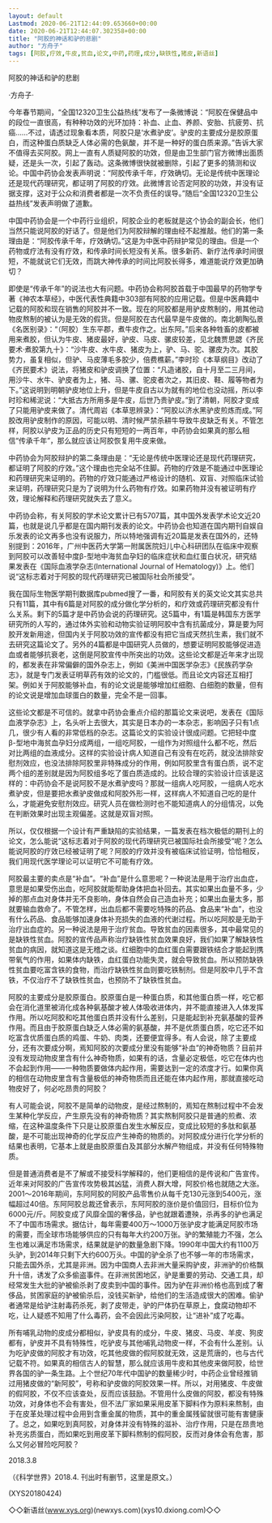 ```yaml
---
layout: default
Lastmod: 2020-06-21T12:44:09.653660+00:00
date: 2020-06-21T12:44:07.302358+00:00
title: "阿胶的神话和驴的悲剧"
author: "方舟子"
tags: [阿胶,疗效,牛皮,贫血,论文,中药,药理,成分,缺铁性,猪皮,新语丝]
---
```


阿胶的神话和驴的悲剧

·方舟子·

今年春节期间，“全国12320卫生公益热线”发布了一条微博说：“阿胶在保健品中的段位一直很高，有种种功效的光环加持：补血、止血、养颜、安胎、抗疲劳、抗癌……不过，请透过现象看本质，阿胶只是‘水煮驴皮’。驴皮的主要成分是胶原蛋白，而这种蛋白质缺乏人体必需的色氨酸，并不是一种好的蛋白质来源。”告诉大家不值得去买阿胶。网上一直有人质疑阿胶的功效，但是由卫生部门官方微博出面质疑，还是头一次，引起了轰动。这条微博很快就被删除，引起了更多的猜测和议论。中国中药协会发表声明说：“阿胶传承千年，疗效确切。无论是传统中医理论还是现代药理研究，都证明了阿胶的疗效。此微博言论否定阿胶的功效，并没有证据支撑，这对于公众和消费者都是一次不负责任的误导。”随后“全国12320卫生公益热线”发表声明做了道歉。

中国中药协会是一个中药行业组织，阿胶企业的老板就是这个协会的副会长，他们当然只能说阿胶的好话了。但是他们为阿胶辩解的理由经不起推敲。他们的第一条理由是：“阿胶传承千年，疗效确切。”这是为中医中药辩护常见的理由。但是一个药物或疗法有没有疗效，和传承时间长短没有关系。很多新药、新疗法传承时间很短，不能就说它们无效，而跳大神传承的时间比阿胶长得多，难道能说疗效更加确切？

即使是“传承千年”的说法也大有问题。中药协会称阿胶首载于中国最早的药物学专著《神农本草经》，中医代表性典籍中303部有阿胶的应用记载。但是中医典籍中记载的阿胶和现在销售的阿胶并不一致。现在的阿胶都是用驴皮熬制的，用其他动物皮熬制的被认为是无效的假货。但是阿胶在古代最早是牛皮做的。南北朝陶弘景《名医别录》：“（阿胶）生东平郡，煮牛皮作之。出东阿。”后来各种牲畜的皮都被用来煮胶，但认为牛皮、猪皮最好，驴皮、马皮、骡皮较差，见北魏贾思勰《齐民要术·煮胶第九十》：“沙牛皮、水牛皮、猪皮为上，驴、马、驼、骡皮为次。其胶势力，虽复相似，但驴、马皮薄毛多胶少，倍费樵薪。”李时珍《本草纲目》改动了《齐民要术》说法，将猪皮和驴皮调换了位置：“凡造诸胶，自十月至二三月间，用沙牛、水牛、驴皮者为上，猪、马、骡、驼皮者次之，其旧皮、鞋、履等物者为下。”这说明到明朝驴皮地位上升，但是牛皮自古以为就有的地位也没动摇，所以李时珍和稀泥说：“大抵古方所用多是牛皮，后世乃贵驴皮。”到了清朝，阿胶才变成了只能用驴皮来做了。清代周岩《本草思辨录》：“阿胶以济水黑驴皮煎炼而成。”阿胶改用驴皮制作的原因，可能以明、清时候严禁杀耕牛导致牛皮缺乏有关。不管怎样，阿胶以驴皮为正品的历史只有短短的一两百年，中药协会如果真的那么相信“传承千年”，那么就应该让阿胶恢复用牛皮来做。

中药协会为阿胶辩护的第二条理由是：“无论是传统中医理论还是现代药理研究，都证明了阿胶的疗效。”这个理由也完全站不住脚。药物的疗效是不能通过中医理论和药理研究来证明的。药物的疗效只能通过严格设计的随机、双盲、对照临床试验来证明，药理研究只是为了说明为什么药物有疗效。如果药物并没有被证明有疗效，理论解释和药理研究就失去了意义。

中药协会称，有关阿胶的学术论文累计已有5707篇，其中国外发表学术论文近20篇，也就是说几乎都是在国内期刊发表的论文。中药协会也知道在国内期刊自娱自乐发表的论文再多也没有说服力，所以特地强调有近20篇是发表在国外的，还特别提到：2016年，广州中医药大学第一附属医院妇儿中心科研团队在临床中观察到阿胶可以改善轻中度β-型地中海贫血孕妇的临床症状和血红蛋白状况，研究结果发表在《国际血液学杂志(International Journal of Hematology)》上。他们说“这标志着对于阿胶的现代药理研究已被国际社会所接受”。

我在国际生物医学期刊数据库pubmed搜了一番，和阿胶有关的英文论文其实总共只有11篇，其中有6篇是对阿胶的成分做化学分析的，和疗效或药理研究都没有什么关系。剩下的5篇才是中药协会说的药理研究。这5篇中，有1篇是韩国东方医学研究所的人写的，通过体外实验和动物实验证明阿胶中含有抗菌成分，算是要为阿胶开发新用途，但国内关于阿胶功效的宣传都没有把它当成天然抗生素，我们就不去研究这篇论文了。另外的4篇都是中国研究人员做的，想要证明阿胶能够促进造血或者能够抗衰老，这倒是阿胶宣传中所突出的功效。这些论文都是近年来才出现的，都发表在非常偏僻的国外杂志上，例如《美洲中国医学杂志》《民族药学杂志》，就是专门发表证明草药有效的论文的，门槛很低。而且论文内容还互相打架。例如关于阿胶能够补血，有的论文说是能够增加红细胞、白细胞的数量，但有的论文说是增加血球蛋白的数量，完全不是一回事。

这些论文都是不可信的。就拿中药协会重点介绍的那篇论文来说吧，发表在《国际血液学杂志》上，名头听上去很大，其实是日本办的一本杂志，影响因子只有1点几，很少有人看的非常低档的杂志。这篇论文的实验设计很成问题。它把轻中度β-型地中海贫血孕妇分成两组，一组吃阿胶，一组作为对照组什么都不吃，然后对比两组的血液成分。这样的实验设计病人知道自己有没有在吃药，就没法排除安慰剂效应，也没法排除阿胶里非特殊成分的作用，例如阿胶里含有蛋白质，说不定两个组的差别就是因为阿胶组多吃了蛋白质造成的。比较合理的实验设计应该是这样的：中药协会不是说阿胶不是水煮驴皮吗？那就一组病人吃阿胶，一组病人吃水煮驴皮，但是要把水煮驴皮做成和阿胶外形一样，这样病人不知道自己吃的是什么，才能避免安慰剂效应。研究人员在做检测时也不能知道病人的分组情况，以免在判断效果时出现主观偏差。这就是双盲对照。

所以，仅仅根据一个设计有严重缺陷的实验结果，一篇发表在档次极低的期刊上的论文，怎么能说“这标志着对于阿胶的现代药理研究已被国际社会所接受”呢？怎么能说阿胶的疗效已经被证明了呢？阿胶的疗效并没有被临床试验证明，恰恰相反，我们用现代医学理论可以证明它不可能有疗效。

阿胶最主要的卖点是“补血”。“补血”是什么意思呢？一种说法是用于治疗出血症，意思是如果受伤出血，吃阿胶就能帮助身体把血补回去。其实如果出血量不多，少掉的那点血对身体并无不良影响，身体自然会自己造血补充；如果出血量太多，那就要输血救命了。不管怎样，出血后都不需要吃特殊的药品、食品来“补血”，也没有什么药品、食品能够加速身体补充损失的血液的代谢过程。所以吃阿胶是无助于治疗出血症的。另一种说法是用于治疗贫血。导致贫血的因素很多，其中最常见的是缺铁性贫血。阿胶的宣传品声称治疗缺铁性贫血效果良好，我们如果了解缺铁性贫血的病因，就知道这是无稽之谈。红细胞中的血红蛋白需要跟铁结合才能起到携带氧气的作用，如果体内缺铁，血红蛋白功能失灵，就会导致贫血。所以预防缺铁性贫血要吃富含铁的食物，而治疗缺铁性贫血则要吃铁制剂。但是阿胶中几乎不含铁，不仅治疗不了缺铁性贫血，也预防不了缺铁性贫血。

阿胶的主要成分是胶原蛋白。胶原蛋白是一种蛋白质，和其他蛋白质一样，吃它都会在消化道里被消化成各种氨基酸才被人体吸收进体内，并不能直接进入人体发挥作用。所以吃阿胶和吃其他蛋白质并没有什么差别，只是能起到补充氨基酸的营养作用。而且由于胶原蛋白缺乏人体必需的氨基酸，并不是优质蛋白质，吃它还不如吃富含优质蛋白质的鸡蛋、牛奶、肉类，还要便宜得多。有人会说，除了主要成分，还有次要成分啊，焉知阿胶的次要成分里没有能够“补血”的神奇物质？目前并没有发现动物皮里含有什么神奇物质，如果有的话，含量必定极低，吃它在体内也不会起到作用——一种物质要做体内起作用，需要达到一定的浓度才行。如果你真的相信在动物皮里含有含量极低的神奇物质而且还能在体内起作用，那就直接吃动物皮好了，何必吃昂贵的阿胶？

有人可能会说，阿胶不是简单的动物皮，是经过熬制的，焉知在熬制过程中不会发生某种化学反应，产生原先没有的神奇物质？其实熬制阿胶只是普通的煎煮、浓缩，在这种温度条件下只是让胶原蛋白发生水解反应，变成比较短的多肽和氨基酸，是不可能出现神奇的化学反应产生神奇的物质的。对阿胶成分进行化学分析的结果也表明，它基本上就是由胶原蛋白及其部分水解产物组成，并没有任何特殊物质。

但是普通消费者是不了解或不接受科学解释的，他们更相信的是传说和广告宣传。近年来对阿胶的广告宣传攻势极其凶猛，消费人群大增，阿胶价格也就随之大涨。2001～2016年期间，东阿阿胶的阿胶产品零售价从每千克130元涨到5400元，涨幅超过40倍。东阿阿胶总裁还曾表示，东阿阿胶的涨价是价值回归，目标价位为6000元/斤。阿胶变成了风靡全国的奢侈品，驴也就跟着遭殃，杀再多的驴也满足不了中国市场需求。据估计，每年需要400万～1000万张驴皮才能满足阿胶市场的需要，而全球市场能够供应的只有每年大约200万张。驴的繁殖能力不强，怎么生也难以满足市场需求，结果就是驴的数量急剧下降。1990年中国大约有1100万头驴，到2014年只剩下大约600万头。中国的驴全杀了也不够一年的市场需求，只能去国外杀，尤其是非洲。因为中国商人去非洲大量采购驴皮，非洲驴的价格飘升十倍，诱发了众多偷盗事件。在非洲贫困地区，驴是重要的劳动、交通工具，却经常发生大批的驴被偷杀剥了皮卖到中国的事件。因为驴在非洲价格也高到成了奢侈品，贫困家庭的驴被偷杀后，没钱买新驴，给他们的生活造成很大的困难。偷驴者通常是给驴注射毒药杀死，剥了皮带走，驴的尸体扔在草原上，食腐动物却不吃，让人疑惑不知用了什么毒药，会不会因此污染阿胶，让“进补”成了吃毒。

所有哺乳动物的皮成分都相似，驴皮具有的成分，牛皮、猪皮、马皮、羊皮、狗皮都有，驴皮并不具有特殊性，吃驴皮与其他哺乳动物皮一样，不会有什么差别。认为吃驴皮做的阿胶才有功效，吃其他皮做的假阿胶就无效，这是荒唐的，也与古代记载不符。如果真的相信古人的智慧，那么就应该用牛皮和其他皮来做阿胶，给世界各国的驴一条生路。上个世纪70年代中国驴的数量稀少时，中药企业曾经推销过用猪皮做的“新阿胶”，号称和驴皮做的阿胶效果一样。所以，对用猪皮、牛皮做的假阿胶，不仅不应该查处，反而应该鼓励。不管用什么皮做的阿胶，都没有特殊功效，对身体也不会有害处，但不法厂家如果采用皮革下脚料作为原料来熬制，由于在皮革处理过程中会用到含重金属的物质，其中的重金属残留就很可能有害健康了。总之，如果吃到真阿胶，对身体并没有特殊的滋补、治疗作用，只是在昂贵地补充劣质蛋白，而如果吃到用皮革下脚料熬制的假阿胶，反而对身体会有危害，那么又何必冒险吃阿胶？

2018.3.8

（《科学世界》2018.4. 刊出时有删节，这里是原文。）

(XYS20180424)

◇◇新语丝(www.xys.org)(newxys.com)(xys10.dxiong.com)◇◇

